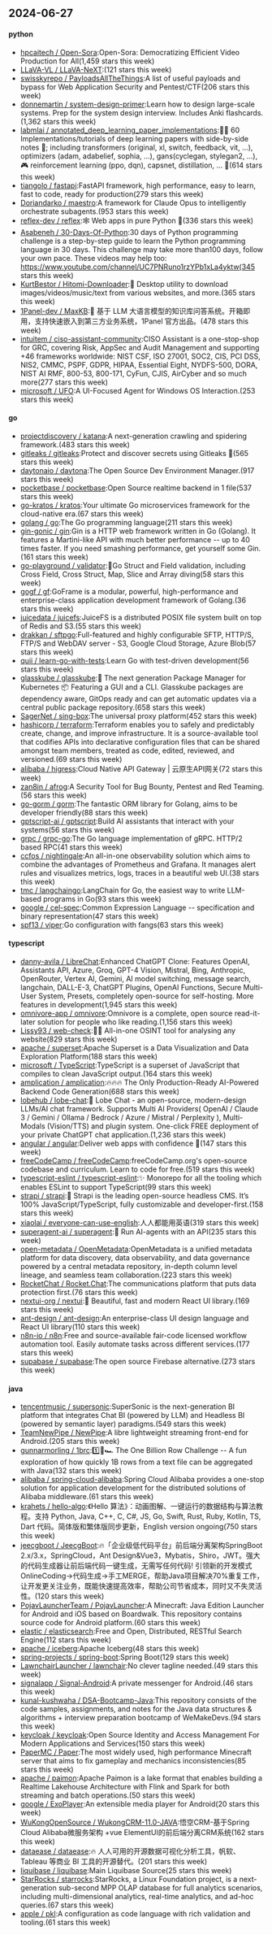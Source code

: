## 2024-06-27

#### python
* [hpcaitech / Open-Sora](https://github.com/hpcaitech/Open-Sora):Open-Sora: Democratizing Efficient Video Production for All(1,459 stars this week)
* [LLaVA-VL / LLaVA-NeXT](https://github.com/LLaVA-VL/LLaVA-NeXT):(121 stars this week)
* [swisskyrepo / PayloadsAllTheThings](https://github.com/swisskyrepo/PayloadsAllTheThings):A list of useful payloads and bypass for Web Application Security and Pentest/CTF(206 stars this week)
* [donnemartin / system-design-primer](https://github.com/donnemartin/system-design-primer):Learn how to design large-scale systems. Prep for the system design interview. Includes Anki flashcards.(1,362 stars this week)
* [labmlai / annotated_deep_learning_paper_implementations](https://github.com/labmlai/annotated_deep_learning_paper_implementations):🧑‍🏫 60 Implementations/tutorials of deep learning papers with side-by-side notes 📝; including transformers (original, xl, switch, feedback, vit, ...), optimizers (adam, adabelief, sophia, ...), gans(cyclegan, stylegan2, ...), 🎮 reinforcement learning (ppo, dqn), capsnet, distillation, ... 🧠(614 stars this week)
* [tiangolo / fastapi](https://github.com/tiangolo/fastapi):FastAPI framework, high performance, easy to learn, fast to code, ready for production(279 stars this week)
* [Doriandarko / maestro](https://github.com/Doriandarko/maestro):A framework for Claude Opus to intelligently orchestrate subagents.(953 stars this week)
* [reflex-dev / reflex](https://github.com/reflex-dev/reflex):🕸️ Web apps in pure Python 🐍(336 stars this week)
* [Asabeneh / 30-Days-Of-Python](https://github.com/Asabeneh/30-Days-Of-Python):30 days of Python programming challenge is a step-by-step guide to learn the Python programming language in 30 days. This challenge may take more than100 days, follow your own pace. These videos may help too: https://www.youtube.com/channel/UC7PNRuno1rzYPb1xLa4yktw(345 stars this week)
* [KurtBestor / Hitomi-Downloader](https://github.com/KurtBestor/Hitomi-Downloader):🍰 Desktop utility to download images/videos/music/text from various websites, and more.(365 stars this week)
* [1Panel-dev / MaxKB](https://github.com/1Panel-dev/MaxKB):🚀 基于 LLM 大语言模型的知识库问答系统。开箱即用，支持快速嵌入到第三方业务系统，1Panel 官方出品。(478 stars this week)
* [intuitem / ciso-assistant-community](https://github.com/intuitem/ciso-assistant-community):CISO Assistant is a one-stop-shop for GRC, covering Risk, AppSec and Audit Management and supporting +46 frameworks worldwide: NIST CSF, ISO 27001, SOC2, CIS, PCI DSS, NIS2, CMMC, PSPF, GDPR, HIPAA, Essential Eight, NYDFS-500, DORA, NIST AI RMF, 800-53, 800-171, CyFun, CJIS, AirCyber and so much more(277 stars this week)
* [microsoft / UFO](https://github.com/microsoft/UFO):A UI-Focused Agent for Windows OS Interaction.(253 stars this week)

#### go
* [projectdiscovery / katana](https://github.com/projectdiscovery/katana):A next-generation crawling and spidering framework.(483 stars this week)
* [gitleaks / gitleaks](https://github.com/gitleaks/gitleaks):Protect and discover secrets using Gitleaks 🔑(565 stars this week)
* [daytonaio / daytona](https://github.com/daytonaio/daytona):The Open Source Dev Environment Manager.(917 stars this week)
* [pocketbase / pocketbase](https://github.com/pocketbase/pocketbase):Open Source realtime backend in 1 file(537 stars this week)
* [go-kratos / kratos](https://github.com/go-kratos/kratos):Your ultimate Go microservices framework for the cloud-native era.(67 stars this week)
* [golang / go](https://github.com/golang/go):The Go programming language(211 stars this week)
* [gin-gonic / gin](https://github.com/gin-gonic/gin):Gin is a HTTP web framework written in Go (Golang). It features a Martini-like API with much better performance -- up to 40 times faster. If you need smashing performance, get yourself some Gin.(161 stars this week)
* [go-playground / validator](https://github.com/go-playground/validator):💯Go Struct and Field validation, including Cross Field, Cross Struct, Map, Slice and Array diving(58 stars this week)
* [gogf / gf](https://github.com/gogf/gf):GoFrame is a modular, powerful, high-performance and enterprise-class application development framework of Golang.(36 stars this week)
* [juicedata / juicefs](https://github.com/juicedata/juicefs):JuiceFS is a distributed POSIX file system built on top of Redis and S3.(55 stars this week)
* [drakkan / sftpgo](https://github.com/drakkan/sftpgo):Full-featured and highly configurable SFTP, HTTP/S, FTP/S and WebDAV server - S3, Google Cloud Storage, Azure Blob(57 stars this week)
* [quii / learn-go-with-tests](https://github.com/quii/learn-go-with-tests):Learn Go with test-driven development(56 stars this week)
* [glasskube / glasskube](https://github.com/glasskube/glasskube):🧊 The next generation Package Manager for Kubernetes 📦 Featuring a GUI and a CLI. Glasskube packages are dependency aware, GitOps ready and can get automatic updates via a central public package repository.(658 stars this week)
* [SagerNet / sing-box](https://github.com/SagerNet/sing-box):The universal proxy platform(452 stars this week)
* [hashicorp / terraform](https://github.com/hashicorp/terraform):Terraform enables you to safely and predictably create, change, and improve infrastructure. It is a source-available tool that codifies APIs into declarative configuration files that can be shared amongst team members, treated as code, edited, reviewed, and versioned.(69 stars this week)
* [alibaba / higress](https://github.com/alibaba/higress):Cloud Native API Gateway | 云原生API网关(72 stars this week)
* [zan8in / afrog](https://github.com/zan8in/afrog):A Security Tool for Bug Bounty, Pentest and Red Teaming.(56 stars this week)
* [go-gorm / gorm](https://github.com/go-gorm/gorm):The fantastic ORM library for Golang, aims to be developer friendly(88 stars this week)
* [gptscript-ai / gptscript](https://github.com/gptscript-ai/gptscript):Build AI assistants that interact with your systems(56 stars this week)
* [grpc / grpc-go](https://github.com/grpc/grpc-go):The Go language implementation of gRPC. HTTP/2 based RPC(41 stars this week)
* [ccfos / nightingale](https://github.com/ccfos/nightingale):An all-in-one observability solution which aims to combine the advantages of Prometheus and Grafana. It manages alert rules and visualizes metrics, logs, traces in a beautiful web UI.(38 stars this week)
* [tmc / langchaingo](https://github.com/tmc/langchaingo):LangChain for Go, the easiest way to write LLM-based programs in Go(93 stars this week)
* [google / cel-spec](https://github.com/google/cel-spec):Common Expression Language -- specification and binary representation(47 stars this week)
* [spf13 / viper](https://github.com/spf13/viper):Go configuration with fangs(63 stars this week)

#### typescript
* [danny-avila / LibreChat](https://github.com/danny-avila/LibreChat):Enhanced ChatGPT Clone: Features OpenAI, Assistants API, Azure, Groq, GPT-4 Vision, Mistral, Bing, Anthropic, OpenRouter, Vertex AI, Gemini, AI model switching, message search, langchain, DALL-E-3, ChatGPT Plugins, OpenAI Functions, Secure Multi-User System, Presets, completely open-source for self-hosting. More features in development(1,945 stars this week)
* [omnivore-app / omnivore](https://github.com/omnivore-app/omnivore):Omnivore is a complete, open source read-it-later solution for people who like reading.(1,156 stars this week)
* [Lissy93 / web-check](https://github.com/Lissy93/web-check):🕵️‍♂️ All-in-one OSINT tool for analysing any website(829 stars this week)
* [apache / superset](https://github.com/apache/superset):Apache Superset is a Data Visualization and Data Exploration Platform(188 stars this week)
* [microsoft / TypeScript](https://github.com/microsoft/TypeScript):TypeScript is a superset of JavaScript that compiles to clean JavaScript output.(164 stars this week)
* [amplication / amplication](https://github.com/amplication/amplication):🔥🔥🔥 The Only Production-Ready AI-Powered Backend Code Generation(688 stars this week)
* [lobehub / lobe-chat](https://github.com/lobehub/lobe-chat):🤯 Lobe Chat - an open-source, modern-design LLMs/AI chat framework. Supports Multi AI Providers( OpenAI / Claude 3 / Gemini / Ollama / Bedrock / Azure / Mistral / Perplexity ), Multi-Modals (Vision/TTS) and plugin system. One-click FREE deployment of your private ChatGPT chat application.(1,236 stars this week)
* [angular / angular](https://github.com/angular/angular):Deliver web apps with confidence 🚀(147 stars this week)
* [freeCodeCamp / freeCodeCamp](https://github.com/freeCodeCamp/freeCodeCamp):freeCodeCamp.org's open-source codebase and curriculum. Learn to code for free.(519 stars this week)
* [typescript-eslint / typescript-eslint](https://github.com/typescript-eslint/typescript-eslint):✨ Monorepo for all the tooling which enables ESLint to support TypeScript(99 stars this week)
* [strapi / strapi](https://github.com/strapi/strapi):🚀 Strapi is the leading open-source headless CMS. It’s 100% JavaScript/TypeScript, fully customizable and developer-first.(158 stars this week)
* [xiaolai / everyone-can-use-english](https://github.com/xiaolai/everyone-can-use-english):人人都能用英语(319 stars this week)
* [superagent-ai / superagent](https://github.com/superagent-ai/superagent):🥷 Run AI-agents with an API(235 stars this week)
* [open-metadata / OpenMetadata](https://github.com/open-metadata/OpenMetadata):OpenMetadata is a unified metadata platform for data discovery, data observability, and data governance powered by a central metadata repository, in-depth column level lineage, and seamless team collaboration.(223 stars this week)
* [RocketChat / Rocket.Chat](https://github.com/RocketChat/Rocket.Chat):The communications platform that puts data protection first.(76 stars this week)
* [nextui-org / nextui](https://github.com/nextui-org/nextui):🚀 Beautiful, fast and modern React UI library.(169 stars this week)
* [ant-design / ant-design](https://github.com/ant-design/ant-design):An enterprise-class UI design language and React UI library(110 stars this week)
* [n8n-io / n8n](https://github.com/n8n-io/n8n):Free and source-available fair-code licensed workflow automation tool. Easily automate tasks across different services.(177 stars this week)
* [supabase / supabase](https://github.com/supabase/supabase):The open source Firebase alternative.(273 stars this week)

#### java
* [tencentmusic / supersonic](https://github.com/tencentmusic/supersonic):SuperSonic is the next-generation BI platform that integrates Chat BI (powered by LLM) and Headless BI (powered by semantic layer) paradigms.(549 stars this week)
* [TeamNewPipe / NewPipe](https://github.com/TeamNewPipe/NewPipe):A libre lightweight streaming front-end for Android.(205 stars this week)
* [gunnarmorling / 1brc](https://github.com/gunnarmorling/1brc):1️⃣🐝🏎️ The One Billion Row Challenge -- A fun exploration of how quickly 1B rows from a text file can be aggregated with Java(132 stars this week)
* [alibaba / spring-cloud-alibaba](https://github.com/alibaba/spring-cloud-alibaba):Spring Cloud Alibaba provides a one-stop solution for application development for the distributed solutions of Alibaba middleware.(61 stars this week)
* [krahets / hello-algo](https://github.com/krahets/hello-algo):《Hello 算法》：动画图解、一键运行的数据结构与算法教程。支持 Python, Java, C++, C, C#, JS, Go, Swift, Rust, Ruby, Kotlin, TS, Dart 代码。简体版和繁体版同步更新，English version ongoing(750 stars this week)
* [jeecgboot / JeecgBoot](https://github.com/jeecgboot/JeecgBoot):🔥「企业级低代码平台」前后端分离架构SpringBoot 2.x/3.x，SpringCloud，Ant Design&Vue3，Mybatis，Shiro，JWT。强大的代码生成器让前后端代码一键生成，无需写任何代码! 引领新的开发模式OnlineCoding->代码生成->手工MERGE，帮助Java项目解决70%重复工作，让开发更关注业务，既能快速提高效率，帮助公司节省成本，同时又不失灵活性。(120 stars this week)
* [PojavLauncherTeam / PojavLauncher](https://github.com/PojavLauncherTeam/PojavLauncher):A Minecraft: Java Edition Launcher for Android and iOS based on Boardwalk. This repository contains source code for Android platform.(60 stars this week)
* [elastic / elasticsearch](https://github.com/elastic/elasticsearch):Free and Open, Distributed, RESTful Search Engine(112 stars this week)
* [apache / iceberg](https://github.com/apache/iceberg):Apache Iceberg(48 stars this week)
* [spring-projects / spring-boot](https://github.com/spring-projects/spring-boot):Spring Boot(129 stars this week)
* [LawnchairLauncher / lawnchair](https://github.com/LawnchairLauncher/lawnchair):No clever tagline needed.(49 stars this week)
* [signalapp / Signal-Android](https://github.com/signalapp/Signal-Android):A private messenger for Android.(46 stars this week)
* [kunal-kushwaha / DSA-Bootcamp-Java](https://github.com/kunal-kushwaha/DSA-Bootcamp-Java):This repository consists of the code samples, assignments, and notes for the Java data structures & algorithms + interview preparation bootcamp of WeMakeDevs.(94 stars this week)
* [keycloak / keycloak](https://github.com/keycloak/keycloak):Open Source Identity and Access Management For Modern Applications and Services(150 stars this week)
* [PaperMC / Paper](https://github.com/PaperMC/Paper):The most widely used, high performance Minecraft server that aims to fix gameplay and mechanics inconsistencies(85 stars this week)
* [apache / paimon](https://github.com/apache/paimon):Apache Paimon is a lake format that enables building a Realtime Lakehouse Architecture with Flink and Spark for both streaming and batch operations.(50 stars this week)
* [google / ExoPlayer](https://github.com/google/ExoPlayer):An extensible media player for Android(20 stars this week)
* [WuKongOpenSource / WukongCRM-11.0-JAVA](https://github.com/WuKongOpenSource/WukongCRM-11.0-JAVA):悟空CRM-基于Spring Cloud Alibaba微服务架构 +vue ElementUI的前后端分离CRM系统(162 stars this week)
* [dataease / dataease](https://github.com/dataease/dataease):🔥 人人可用的开源数据可视化分析工具，帆软、Tableau 等商业 BI 工具的开源替代。(201 stars this week)
* [liquibase / liquibase](https://github.com/liquibase/liquibase):Main Liquibase Source(25 stars this week)
* [StarRocks / starrocks](https://github.com/StarRocks/starrocks):StarRocks, a Linux Foundation project, is a next-generation sub-second MPP OLAP database for full analytics scenarios, including multi-dimensional analytics, real-time analytics, and ad-hoc queries.(67 stars this week)
* [apple / pkl](https://github.com/apple/pkl):A configuration as code language with rich validation and tooling.(61 stars this week)
